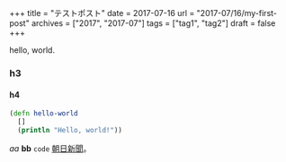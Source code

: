 +++
title = "テストポスト"
date = 2017-07-16
url = "2017-07/16/my-first-post"
archives = ["2017", "2017-07"]
tags = ["tag1", "tag2"]
draft = false
+++

hello, world.

<!--more-->

### h3

#### h4

```clojure
(defn hello-world
  []
  (println "Hello, world!"))
```

*aa* **bb** `code` [朝日新聞](http://www.asahi.com/)。
